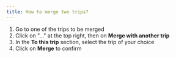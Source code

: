 ```yaml
---
title: How to merge two trips?
---
```


1. Go to one of the trips to be merged
2. Click on "..." at the top right, then on **Merge with another trip**
3. In the **To this trip** section, select the trip of your choice
4. Click on **Merge** to confirm